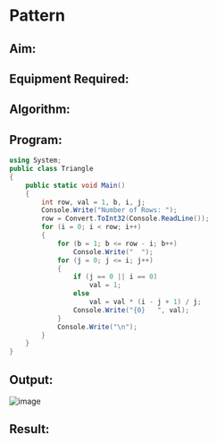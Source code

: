 # Pattern

## Aim:

## Equipment Required:

## Algorithm:

## Program:
```cs
using System;
public class Triangle
{
    public static void Main()
    {
        int row, val = 1, b, i, j;
        Console.Write("Number of Rows: ");
        row = Convert.ToInt32(Console.ReadLine());
        for (i = 0; i < row; i++)
        {
            for (b = 1; b <= row - i; b++)
                Console.Write("  ");
            for (j = 0; j <= i; j++)
            {
                if (j == 0 || i == 0)
                    val = 1;
                else
                    val = val * (i - j + 1) / j;
                Console.Write("{0}   ", val);
            }
            Console.Write("\n");
        }
    }
}
```

## Output:

![image](https://user-images.githubusercontent.com/74660507/189270423-6f545c5d-21cf-4591-85cd-d744ccb373b7.png)

## Result:
